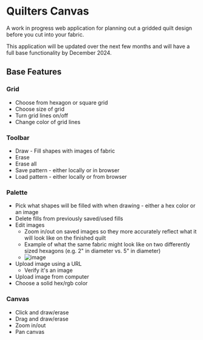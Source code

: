 # Quilters Canvas

A work in progress web application for planning out a gridded quilt design before you cut into your fabric.

This application will be updated over the next few months and will have a full base functionality by December 2024.

## Base Features

### Grid

- Choose from hexagon or square grid
- Choose size of grid
- Turn grid lines on/off
- Change color of grid lines

### Toolbar

- Draw - Fill shapes with images of fabric
- Erase
- Erase all
- Save pattern - either locally or in browser
- Load pattern - either locally or from browser

### Palette

- Pick what shapes will be filled with when drawing - either a hex color or an image
- Delete fills from previously saved/used fills
- Edit images
  - Zoom in/out on saved images so they more accurately reflect what it will look like on the finished quilt
  - Example of what the same fabric might look like on two differently sized hexagons (e.g. 2" in diameter vs. 5" in diameter)
  - ![image](https://github.com/user-attachments/assets/2a320646-f8f1-475d-874b-c04f2fa6299e)
- Upload image using a URL
  - Verify it's an image
- Upload image from computer
- Choose a solid hex/rgb color

### Canvas

- Click and draw/erase
- Drag and draw/erase
- Zoom in/out
- Pan canvas
